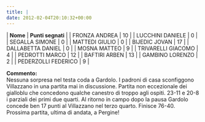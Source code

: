 ```yaml
---
title: |
date: 2012-02-04T20:10:32+00:00
---
```


| **Nome** | **Punti segnati** |
| FRONZA ANDREA | 10 |
| LUCCHINI DANIELE | 0 |
| SEGALLA SIMONE | 0 |
| MATTEDI GIULIO | 0 |
| BIJEDIC JOVAN | 17 |
| DALLABETTA DANIEL | 0 |
| MOSNA MATTEO | 9 |
| TRIVARELLI GIACOMO | 4 |
| PEDROTTI MARCO | 12 |
| BAFTIRI ARBEN | 13 |
| GAMBINO LORENZO | 2 |
| PEDERZOLLI FEDERICO | 9 |

**Commento:**  
Nessuna sorpresa nel testa coda a Gardolo. I padroni di casa sconfiggono Villazzano in una partita mai in discussione. Partita non eccezionale dei gialloblu che concedono qualche canestro di troppo agli ospiti. 23-11 e 20-8 i parziali dei primi due quarti. Al ritorno in campo dopo la pausa Gardolo concede ben 17 punti al Villazzano nel terzo quarto. Finisce 76-40. Prossima partita, ultima di andata, a Pergine!

